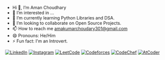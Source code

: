 - Hi 👋, I’m Aman Choudhary
- 👀 I’m interested in ...
- 🌱 I’m currently learning Python Libraries and DSA.
- 💞️ I’m looking to collaborate on Open Source Projects.
- 📫 How to reach me amakumarchoudary301@gmail.com
- 😄 Pronouns: He/Him
- ⚡ Fun fact: I'm an Introvert.

<p align="left">
<!--   <a href="https://twitter.com/your-username" target="blank"><img src="https://img.shields.io/badge/Twitter-%231DA1F2.svg?&style=for-the-badge&logo=twitter&logoColor=white" alt="Twitter" /></a> -->
  <a href="[https://linkedin.com/in/your-username](https://www.linkedin.com/in/aman-choudhary-b2263928b/)" target="blank"><img src="https://img.shields.io/badge/LinkedIn-%230A66C2.svg?&style=for-the-badge&logo=linkedin&logoColor=white" alt="LinkedIn" /></a>
  <a href="[https://instagram.com/your-username](https://www.instagram.com/aman.jat_17?igsh=MTl5djRsbms1cGFmMg==)" target="blank"><img src="https://img.shields.io/badge/Instagram-%23E4405F.svg?&style=for-the-badge&logo=instagram&logoColor=white" alt="Instagram" /></a>
<!--   <a href="https://www.hackerrank.com/your-username" target="blank"><img src="https://img.shields.io/badge/HackerRank-%232EC866.svg?&style=for-the-badge&logo=hackerrank&logoColor=white" alt="HackerRank" /></a> -->
  <a href="[https://leetcode.com/AmanChoudhary17/]" target="blank"><img src="https://img.shields.io/badge/LeetCode-%23FFA116.svg?&style=for-the-badge&logo=leetcode&logoColor=white" alt="LeetCode" /></a>
  <a href="[https://codeforces.com/profile/your-username](https://codeforces.com/profile/AmanChoudhary17)" target="blank"><img src="https://img.shields.io/badge/Codeforces-%231F8ACB.svg?&style=for-the-badge&logo=codeforces&logoColor=white" alt="Codeforces" /></a>
  <a href="[https://www.codechef.com/users/your-username](https://www.codechef.com/users/aman_17_04)" target="blank"><img src="https://img.shields.io/badge/CodeChef-%235B4638.svg?&style=for-the-badge&logo=codechef&logoColor=white" alt="CodeChef" /></a>
  <a href="[https://atcoder.jp/users/your-username](https://atcoder.jp/users/AmanChoudhary17)" target="blank"><img src="https://img.shields.io/badge/AtCoder-%2300CCBB.svg?&style=for-the-badge&logo=atcoder&logoColor=white" alt="AtCoder" /></a>
</p>


<!---
AmanChoudhary17/AmanChoudhary17 is a ✨ special ✨ repository because its `README.md` (this file) appears on your GitHub profile.
You can click the Preview link to take a look at your changes.
--->
